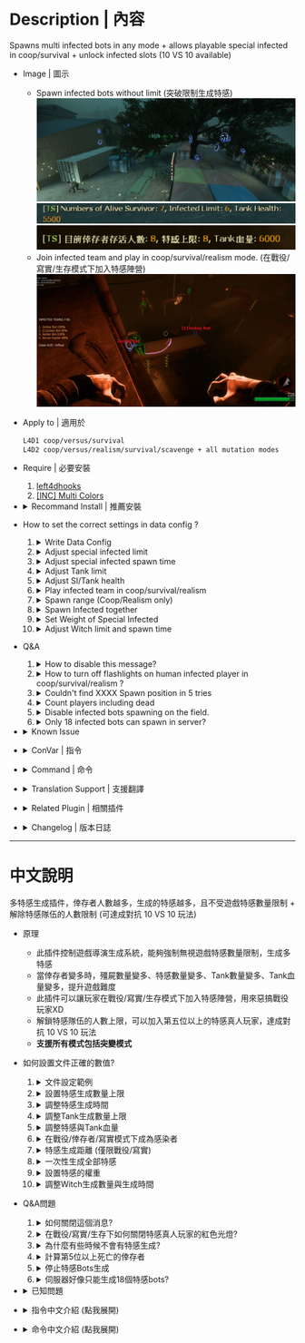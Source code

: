 # Description | 內容
Spawns multi infected bots in any mode + allows playable special infected in coop/survival + unlock infected slots (10 VS 10 available)

* Image | 圖示
	* Spawn infected bots without limit (突破限制生成特感)
	<br/>![l4dinfectedbots_1](image/l4dinfectedbots_1.jpg)
	<br/>![l4dinfectedbots_2](image/l4dinfectedbots_2.jpg)
	<br/>![zho/l4dinfectedbots_2](image/zho/l4dinfectedbots_2.jpg)
	* Join infected team and play in coop/survival/realism mode. (在戰役/寫實/生存模式下加入特感陣營)
	<br/>![l4dinfectedbots_3](image/l4dinfectedbots_3.jpg)

* Apply to | 適用於
	```
	L4D1 coop/versus/survival
	L4D2 coop/versus/realism/survival/scavenge + all mutation modes
	```

* Require | 必要安裝
	1. [left4dhooks](https://forums.alliedmods.net/showthread.php?t=321696)
	2. [[INC] Multi Colors](https://github.com/fbef0102/L4D1_2-Plugins/releases/tag/Multi-Colors)

* <details><summary>Recommand Install | 推薦安裝</summary>

	1. [SIPool](https://forums.alliedmods.net/showthread.php?t=349615): A Client Pool for SI Bots, used to avoid lots of CreateFakeClient() operation
		* 插件适用于有需要大量且频繁的特感刷新玩法的服务器，主要目的是提升服务器性能
	2. [zombie_spawn_fix](https://forums.alliedmods.net/showthread.php?t=333351): Aim to improve performance when spawn SI
		* 修正某些時候遊戲導演刻意停止特感生成的問題 (非100%完整解決特感不生成的問題)
	3. [l4d_unrestrict_panic_battlefield](https://forums.alliedmods.net/showpost.php?p=2815688&postcount=1024): Removed special infected and common inected only spawn in nav area with "BATTLEFIELD" flag during panic event
		* 移除遊戲中開機關後殭屍與特感都只限制生在"BATTLEFIELD"的nav區域上
</details>

* How to set the correct settings in data config ?
	1. <details><summary>Write Data Config</summary>

		* All settings are in [data/l4dinfectedbots](data/l4dinfectedbots) folder
			* Please Read: [data/l4dinfectedbots/readme_說明書.txt](data/l4dinfectedbots/readme_說明書.txt)
			* Run coop mode => plugin reads ```coop.cfg```
			* Run versus mode => plugin reads```versus.cfg```
			* Run survival mode => plugin reads```survival.cfg```
			* Run scavenge mode => plugin reads```scavenge.cfg```
			* Run realism mode => plugin reads```realism.cfg```
			* Run mutation gamemode => plugin reads```xxxx.cfg``` (```xxxx``` = mutation name)
	</details>

	2. <details><summary>Adjust special infected limit</summary>

		The 6 infected limit [Smoker, Boomer, Hunter, Spitter, Jockey, Charger] combined together must equal or exceed ```max_specials```
		* For example
			```php
			// Good
			"smoker_limit"      "2"
			"boomer_limit"      "2"
			"hunter_limit"      "2"
			"spitter_limit"     "2"
			"jockey_limit"      "2"
			"charger_limit"     "2"
			"max_specials"      "4"
			```

			```php
			// Also Good
			"smoker_limit"      "3"
			"boomer_limit"      "2"
			"hunter_limit"      "3"
			"spitter_limit"     "1"
			"jockey_limit"      "3"
			"charger_limit"     "2"
			"max_specials"      "10"
			```

			```php
			// Bad
			"smoker_limit"      "0"
			"boomer_limit"      "1"
			"hunter_limit"      "2"
			"spitter_limit"     "0"
			"jockey_limit"      "1"
			"charger_limit"     "0"
			"max_specials"      "9"
			```

		> __Note__ 
		<br/>1. Max Special Limit does not count witch, but it counts tank in all gamemode.
		<br/>2. In Versus/Scavenge, Max Special Limit = infected team slots

		> __Warning__ 
		<br/>🟥Infected limit + numbers of survivor + spectators can not exceed 32 slots, otherwise server fails to spawn infected and becomes super lag
	</details>

	3. <details><summary>Adjust special infected spawn time</summary>

		* AI Infected spawn time
			```php
			// Sets the max and min spawn time for special infected spawned by the plugin in seconds.
			"spawn_time_max"  "60.0"
			"spawn_time_min"  "40.0"

			// Amount of seconds before a special infected bot is kicked
			"life"                  "30.0"
			```

		* Human Infected spawn time in versus/scavenge mode
			* Human infected spawn time controlled by the official cvars
				```php
				sm_cvar z_ghost_delay_min "20"
				sm_cvar z_ghost_delay_max "30"
				```

			* Also controlled by "human infected count" and "infected team slot"，here is formula
				```php
				// In L4D2, if there are more than 4 human infected players，"human infected count" = 4
				// In L4D2, if infected team slot is above 4，"infected team slot" = 4
				Minimum spawn time: z_ghost_delay_min * (human infected count ÷ infected team slot)
				Maximum spawn time: z_ghost_delay_max * (human infected count ÷ infected team slot)
				```

			* For example
				```php
				// human infected count：3，infected team slot：4，z_ghost_delay_min: 30，z_ghost_delay_max: 40
				In L4D2, Human infected player spawn time is: [Minimum: 30 * (3÷4) = 22.5s, Maximum: 40 * (3÷4) = 30s]
				In L4D1, Human infected player spawn time is: [Minimum: 30 * (3÷4) = 22.5s, Maximum: 40 * (3÷4) = 30s]

				// human infected count：1，infected team slot：1，z_ghost_delay_min: 3，z_ghost_delay_max: 3
				In L4D2, Human infected player spawn time is: 3 * (1÷1) = 3s
				In L4D1, Human infected player spawn time is: 3 * (1÷1) = 3s

				// human infected count：2，infected team slot：4，z_ghost_delay_min: 18，z_ghost_delay_max: 18
				In L4D2, Human infected player spawn time is: 18 * (2÷4) = 9s
				In L4D1, Human infected player spawn time is: 18 * (2÷4) = 9s

				// human infected count：3，infected team slot：8，z_ghost_delay_min: 20，z_ghost_delay_max: 20
				In L4D2, Human infected player spawn time is: 20 * (3÷4) = 15s
				In L4D1, Human infected player spawn time is: 20 * (2÷8) = 5s

				// human infected count：4，infected team slot：8，z_ghost_delay_min: 20，z_ghost_delay_max: 20
				In L4D2, Human infected player spawn time is: 20 * (4÷4) = 20s
				In L4D1, Human infected player spawn time is: 20 * (4÷8) = 10s

				// human infected count：7，infected team slot：8，z_ghost_delay_min: 20，z_ghost_delay_max: 20
				In L4D2, Human infected player spawn time is: 20 * (4÷4) = 20s
				In L4D1, Human infected player spawn time is: 20 * (7÷8) = 17.5s
				```
	</details>

	4. <details><summary>Adjust Tank limit</summary>

		```php
		// Sets the tank limit (Does not affect director tank)
		"tank_limit"        "1"

		// When each time spawn S.I., how much percent of chance to spawn tank [0-100%]
		"tank_spawn_probability"    "5"

		// 1 = Still spawn tank in final stage rescue (does not affect director tanks)
		"tank_spawn_final"    "0"
		```
	</details>

	5. <details><summary>Adjust SI/Tank health</summary>

		```php
		// Set SI Health (0=Don't modify SI health)
		"smoker_health"      "250"
		"boomer_health"      "50"
		"hunter_health"      "250"
		"spitter_health"     "100"
		"jockey_health"      "325"
		"charger_health"     "600"

		// Sets Health for Tank (0=Don't modify tank health)
		"tank_health"         "4000"
		```
	</details>

	6. <details><summary>Play infected team in coop/survival/realism</summary>

		```php
		// 1 = players can join the infected team in coop/survival/realism
		// !ji in chat to join infected, !js to join survivors
		// Enable this also allow game to continue with survivor bots
		"coop_versus_enable"    "1"

		// Sets the max and min spawn time for human infected player in coop/survival/realism
		"coop_versus_spawn_time_max"    "35.0"
		"coop_versus_spawn_time_min"    "25.0"

		// 1 = Tank will always be controlled by human player in coop/survival/realism.
		"coop_versus_tank_playable" "0"

		// 1 = Clients will be announced to on how to join the infected team in chatbox
		"coop_versus_announce"      "1"

		// Sets the limit for the amount of humans that can join the infected team in coop/survival/realism.
		"coop_versus_human_limit"   "1"

		// Players with these flags have access to join infected team in coop/survival/realism. (Empty = Everyone, -1: Nobody)
		"coop_versus_join_access"   "z"
		```
	</details>

	7. <details><summary>Spawn range (Coop/Realism only)</summary>

		```php
		// The minimum of spawn range for infected. (default: 550, coop/realism only)
		// Override official convar "z_spawn_safety_range", it also affects common zombie spawn range
		"spawn_range_min"   "350"
		```

		* Make infected player spawn near very close by survivors for better gaming experience
			```php
			"spawn_range_min"   "0"
			```
	</details>

	8. <details><summary>Spawn Infected together</summary>

		```php
		// 1 = Bots will only spawn when all other bot spawn timers are at zero.
		"coordination"   "1"

		// 1 = Plugin will disable spawning infected bot when a tank is on the field. (does not affect human infected player in versus)
		"tank_disable_spawn"  "0"
		```
	</details>

	9. <details><summary>Set Weight of Special Infected</summary>

		* Increase chance to spawn specific special infected, For example
			```php
			// Most of time, spawn hunter and charger on the field
			// If hunter limit reached and charger limit reached, spawn other infected
			"smoker_weight"      "5"
			"boomer_weight"      "5"
			"hunter_weight"      "100"
			"spitter_weight"     "8"
			"jockey_weight"      "10"
			"charger_weight"     "90"
			```

		* Scale spawn weights with the limits of corresponding SI
			```php
			// 1 = Scale spawn weights with the limits of corresponding SI
			"scale_weights"     "1"
			```
	</details>

	10. <details><summary>Adjust Witch limit and spawn time</summary>

		```php
		// Sets the limit for witches spawned by the plugin (does not affect director witches)
		"witch_max_limit"        "4"

		// Sets the max and min spawn time for witch
		"witch_spawn_time_max"    "120.0"
		"witch_spawn_time_max"    "90.0"

		// Amount of seconds before a witch is kicked. (only remove witches spawned by this plugin)
		"witch_life"        "200.0"

		// 1 = Still spawn witch in final stage rescue
		"witch_spawn_final"    "0"
		```
	</details>

* Q&A
	1. <details><summary>How to disable this message?</summary>

		![l4dinfectedbots_2](image/l4dinfectedbots_2.jpg)
		```php
		// 1 = Announce current plugin status in chatbox when the number of alive survivors changes.
		"announce_enable" "0"
		```
	</details>

	2. <details><summary>How to turn off flashlights on human infected player in coop/survival/realism ?</summary>

		![l4dinfectedbots_5](image/l4dinfectedbots_5.jpg)
		```php
		// 1 = Attaches red flash light to human infected player in coop/survival/realism. (Make it clear which infected bot is controlled by player)
		"coop_versus_human_light"   "0"
		```
	</details>

	3. <details><summary>Couldn't find XXXX Spawn position in 5 tries</summary>

		Special Infected can't spawn sometimes, and server console spamming message
		![l4dinfectedbots_6](image/l4dinfectedbots_6.jpg)
		* Reason: It means that the game can not find a position to spawn special infected, usually happen when director stops spawning special infected (C1m4 before evelator) or NAV problem (can't find any valid nav area to spawn infected near survivors)

		* 🟥Infected limit + numbers of survivor + spectators can not exceed 31 slots, otherwise server fails to spawn S.I.
		* I can't do anything about the nav pathfinding, only Valve or map authors can handle nav problem.
		* Recommand to install [zombie_spawn_fix](https://forums.alliedmods.net/showthread.php?t=333351) and [l4d_unrestrict_panic_battlefield](https://forums.alliedmods.net/showpost.php?p=2815688&postcount=1024)
	</details>

	4. <details><summary>Count players including dead</summary>

		* Adjust special limit, tank health, zombie common, Tank limit based on numbers of alive and dead survivors
			```php
			// If 1, including dead players when count the number of survivors.
			l4d_infectedbots_calculate_including_dead "1"
			```
	</details>

	5. <details><summary>Disable infected bots spawning on the field.</summary>

		```php
		// 1 = Disable infected bots spawning. Only allow human infected players to spawn (does not disable witch spawn and not affect director spawn)
		"spawn_disable_bots"  "1"
	</details>

	6. <details><summary>Only 18 infected bots can spawn in server?</summary>

		* By default, l4d server max player slots is 18. Go install [l4dtoolz](https://github.com/fbef0102/Game-Private_Plugin/tree/main/Tutorial_%E6%95%99%E5%AD%B8%E5%8D%80/English/Server/Install_Other_File#l4dtoolz) and set Max players=31
		<br/>![l4dinfectedbots_4](image/l4dinfectedbots_4.jpg)
		* Max. players only up 31 limit (Can't increase more)
	</details>

* <details><summary>Known Issue</summary>

	1. In coop/realism mode, the infected/spectator players' screen would be stuck and frozen when they are watching survivor deathfall or final rescue mission failed
		> Install [l4d_fix_deathfall_cam](https://github.com/Target5150/MoYu_Server_Stupid_Plugins/tree/master/The%20Last%20Stand/l4d_fix_deathfall_cam) to fix camera stuck
	
	2. In coop/realism mode, the infected player plays as second tank on final chapter, the rescue vehicle show up immediately
		> Install [l4d2_scripted_tank_stage_fix](https://github.com/Target5150/MoYu_Server_Stupid_Plugins/tree/master/The%20Last%20Stand/l4d2_scripted_tank_stage_fix) to fix
</details>

* <details><summary>ConVar | 指令</summary>

	* cfg/sourcemod/l4dinfectedbots.cfg
		```php
		// 0=Plugin off, 1=Plugin on.
		l4d_infectedbots_allow "1"

		// Turn on the plugin in these game modes, separate by commas (no spaces). (Empty = all).
		l4d_infectedbots_modes ""

		// Turn off the plugin in these game modes, separate by commas (no spaces). (Empty = none).
		l4d_infectedbots_modes_off ""

		// Turn on the plugin in these game modes. 0=All, 1=Coop/Realism, 2=Survival, 4=Versus, 8=Scavenge. Add numbers together.
		l4d_infectedbots_modes_tog "0"

		// Toggle whether Infected HUD is active or not.
		l4d_infectedbots_infhud_enable "1"

		// Toggle whether Infected HUD announces itself to clients.
		l4d_infectedbots_infhud_announce "1"

		// If 1, The plugin will force all players to the infected side against the survivor AI for every round and map in versus/scavenge.
		// Enable this also allow game to continue with survivor bots
		l4d_infectedbots_versus_coop "0"

		// Disable sm_zss command in these gamemode (0: None, 1: coop/realism, 2: versus/scavenge, 4: survival, add numbers together)
		l4d_infectedbots_sm_zss_disable_gamemode "6"

		// If 1, including dead players when count the number of survivors.
		l4d_infectedbots_calculate_including_dead "0"

		// Which xxxx.cfg file should this plugin read for settings in data/l4dinfectedbots folder (Ex: "custom_tanks" = reads 'data/l4dinfectedbots/custom_tanks.cfg')
		// Empty=By default, reads data/l4dinfectedbots/xxxx.cfg (xxxx = gamemode or mutation name).
		l4d_infectedbots_read_data ""
		```
</details>

* <details><summary>Command | 命令</summary>
	
	* **(Coop/Realism/Survival only) Join Infected**
		```php
		sm_ji
		```

	* **(Coop/Realism/Survival only) Join Survivors**
		```php
		sm_js
		```

	* **(Infected only) Toggle HUD on/off for themselves**
		```php
		sm_infhud
		```

	* **(Infected only) Suicide myself (if get stuck or out of map)**
		```php
		sm_zss
		```

	* **Control special zombies spawn timer until next map or data is reloaded (Adm Required: ADMFLAG_ROOT)**
		```php
		sm_timer
		```

	* **Control max special zombies limit until next map or data is reloaded (Adm Required: ADMFLAG_ROOT)**
		```php
		sm_zlimit
		```
</details>

* <details><summary>Translation Support | 支援翻譯</summary>

	```
	English
	繁體中文
	简体中文
	Russian
	```
</details>

* <details><summary>Related Plugin | 相關插件</summary>

	1. [MultiSlots](https://github.com/fbef0102/L4D1_2-Plugins/tree/master/l4dmultislots): Allows additional survivor players in server when 5+ player joins the server
		> 創造5位以上倖存者遊玩伺服器
	2. [AI_HardSI](https://github.com/fbef0102/L4D1_2-Plugins/tree/master/AI_HardSI): Improves the AI behaviour of special infected
		> 強化每個AI 特感的行為與提高智商，積極攻擊倖存者
	3. [l4d_ssi_teleport_fix](https://github.com/fbef0102/Game-Private_Plugin/tree/main/L4D_插件/Special_Infected_%E7%89%B9%E6%84%9F/l4d_ssi_teleport_fix): Teleport AI Infected player (Not Tank) to the teammate who is much nearer to survivors.
		> 傳送比較遠的AI特感到靠近倖存者的特感隊友附近
	4. [l4d_infected_limit_control](https://github.com/fbef0102/Game-Private_Plugin/tree/main/L4D_插件/Common_Infected_%E6%99%AE%E9%80%9A%E6%84%9F%E6%9F%93%E8%80%85/l4d_infected_limit_control): Adjust common infecteds/hordes/mobs depends on 5+ survivors and map
		> 根據玩家人數多寡與地圖，設定普通殭屍與屍潮的數量限制
	5. [gamemode-based_configs](https://github.com/fbef0102/L4D1_2-Plugins/tree/master/gamemode-based_configs): Allows for custom settings for each gamemode and mutatuion.
		> 根據遊戲模式或突變模式執行不同的cfg文件
</details>

* <details><summary>Changelog | 版本日誌</summary>

	* v3.0.2 (2025-1-29)
		* If root admin use !zlimit or !timer to change zombies limit/spawn timer, keep the change until next map or data is reloaded
		* Remove common limit

	* v3.0.1 (2025-1-18)
		* Support SIPool

	* v3.0.0 (2025-1-7)
		* Fixed SI bots still spawn when tank is on the field in l4d1

	* v2.9.9 (2024-11-8)
		* Fixed ghost tank bug in non-versus mode if real player in infected team
		* Fixed double tank bug in non-versus mode if real player in infected team

	* v2.9.8 (2024-9-14)
		* Fixed real SI player can't see the ladder in coop/realism

	* v2.9.7 (2024-8-8)
		* Fixed Special Infected Health

	* v2.9.6 (2024-5-1)
		* Fixed Enable/Disable cvar

	* v2.9.5 (2024-4-13)
		* Fixed Crash when real player playing infected team in coop/realism/survival

	* v2.9.4 (2024-3-25)
		* Update Data Config
		* Add smoker, boomer, hunter, spitter, jockey, charger health in data

	* v2.9.3 (2024-2-23)
		* You can choose to load different data config instead of xxxx.cfg (xxxx = gamemode or mutation name) in data/l4dinfectedbots folder
		* pdate Data Config
		* Update Translation
		* Update Cvars

	* v2.9.2 (2024-2-18)
		* Update Translation
		* Update Commands

	* v2.9.1 (2024-2-14)
		* Prevent players from joining infected team and occupy slots forever in coop/survival/realism
		* Update Data
		* Update Translation
		
	* v2.9.0 (2024-2-9)
		* Change another method to spawn human infected in coop/realism/survival instead of FakeClientCommand
		* Add Data config to control spawn timers, spawn limit, tank limit, witch limit, common infected limit.....
		* Update Cvars
		* Update Commands

	* v2.8.9 (2024-1-27)
		* Updated L4D1 Gamedata 

	* v2.8.8 (2023-12-2)
		* Infected limit + numbers of survivor + spectators can not exceed 32 slots, otherwise server fails to spawn infected and becomes super lag

	* v2.8.7 (2023-10-9)
		* Fixed the code to avoid calling L4D_SetPlayerSpawnTim native from L4D1. (This Native is only supported in L4D2.)

	* v2.8.6 (2023-9-22)
		* Fixed "l4d_infectedbots_coordination" not working
		* Fixed Bot Spawn timer
		
	* v2.8.5 (2023-9-17)
		* Adjust human spawn timer when 5+ infected slots in versus/scavenge
		* In Versus/Scavenge, human infected spawn timer controlled by the official cvars "z_ghost_delay_min" and "z_ghost_delay_max" 

	* v2.8.4 (2023-8-26)
		* Improve Code.

	* v2.8.3 (2023-7-5)
		* Override L4D2 Vscripts to control infected limit.

	* v2.8.2 (2023-5-27)
		* Add a cvar, including dead survivors or not
		* Add a cvar, disable infected bots spawning or not in versus/scavenge mode

	* v2.8.1 (2023-5-22)
		* Support l4d2 all mutation mode.

	* v2.8.0 (2023-5-5)
		* Add Special Infected Weight
		* Add and modify cvars about Special Infected Weight

	* v2.7.9 (2023-4-13)
		* Fixed Not Working in Survival Mode
		* Fixed cvar "l4d_infectedbots_adjust_spawn_times" calculation mistake

	* v2.7.8 (2023-2-20)
		* [AlliedModder Post](https://forums.alliedmods.net/showpost.php?p=2699220&postcount=1369)
		* ProdigySim's method for indirectly getting signatures added, created the whole code for indirectly getting signatures so the plugin can now withstand most updates to L4D2! (Thanks to [Shadowysn](https://forums.alliedmods.net/showthread.php?t=320849) and [ProdigySim](https://github.com/ProdigySim/DirectInfectedSpawn)
		* L4D1 Signature update. Credit to [Psykotikism](https://github.com/Psykotikism/L4D1-2_Signatures).
		* Remake Code
		* Add translation support.
		* Update L4D2 "The Last Stand" gamedata, credit to [Lux](https://forums.alliedmods.net/showthread.php?p=2714236), [Shadowysn](https://forums.alliedmods.net/showthread.php?t=320849) and [Machine](https://forums.alliedmods.net/member.php?u=74752)
		* Spawn infected without being limited by the director.
		* Join infected team in coop/survival/realism mode.
		* Light up SI ladders in coop/realism/survival. mode for human infected players. (l4d2 only, didn't work if you host a listen server)
		* Add cvars to turn off this plugin.
		* Fixed Hunter Tank Bug in l4d1 coop mode when tank is playable.
		* If you want to fix Camera stuck in coop/versus/realism, install [this plugin by Forgetest](https://github.com/Target5150/MoYu_Server_Stupid_Plugins/tree/master/The%20Last%20Stand/l4d_fix_deathfall_cam)
		* Fixed Music Bugs when switching to infected team in coop/realism/survival.

	* v1.0.0
		* [Original Plugin By mi123645](https://forums.alliedmods.net/showthread.php?t=99746)
</details>

- - - -
# 中文說明
多特感生成插件，倖存者人數越多，生成的特感越多，且不受遊戲特感數量限制 + 解除特感隊伍的人數限制 (可達成對抗 10 VS 10 玩法)

* 原理
	* 此插件控制遊戲導演生成系統，能夠強制無視遊戲特感數量限制，生成多特感
	* 當倖存者變多時，殭屍數量變多、特感數量變多、Tank數量變多、Tank血量變多，提升遊戲難度
	* 此插件可以讓玩家在戰役/寫實/生存模式下加入特感陣營，用來惡搞戰役玩家XD
	* 解鎖特感隊伍的人數上限，可以加入第五位以上的特感真人玩家，達成對抗 10 VS 10 玩法
	* **支援所有模式包括突變模式**

* 如何設置文件正確的數值?
	1. <details><summary>文件設定範例</summary>

		* 所有功能設置都在 [data/l4dinfectedbots](data/l4dinfectedbots) 資料夾裡
			* 中文說明書: [data/l4dinfectedbots/readme_說明書.txt](data/l4dinfectedbots/readme_說明書.txt)
			* 當前模式是戰役 => 插件讀取```coop.cfg```
			* 當前模式是對抗 => 插件讀取```versus.cfg```
			* 當前模式是生存 => 插件讀取```survival.cfg```
			* 當前模式是清道夫 => 插件讀取```scavenge.cfg```
			* 當前模式是寫實 => 插件讀取```realism.cfg```
			* 其他模式 => 插件讀取```xxxx.cfg``` (```xxxx``` = 遊戲模式名稱或突變模式名稱)
	</details>

	2. <details><summary>設置特感生成數量上限</summary>

		必須讓6個特感數量[Smoker, Boomer, Hunter, Spitter, Jockey, Charger]的值加起來超過```"max_specials"```
		* For example
			```php
			// 好
			"smoker_limit"      "2"
			"boomer_limit"      "2"
			"hunter_limit"      "2"
			"spitter_limit"     "2"
			"jockey_limit"      "2"
			"charger_limit"     "2"
			"max_specials"      "4"
			```

			```php
			// 沒問題
			"smoker_limit"      "3"
			"boomer_limit"      "2"
			"hunter_limit"      "3"
			"spitter_limit"     "1"
			"jockey_limit"      "3"
			"charger_limit"     "2"
			"max_specials"      "10"
			```

			```php
			// 爛，六隻特感上限的總和未超過"max_specials" 
			"smoker_limit"      "0"
			"boomer_limit"      "1"
			"hunter_limit"      "2"
			"spitter_limit"     "0"
			"jockey_limit"      "1"
			"charger_limit"     "0"
			"max_specials"      "9"
			```

		> __Note__ 
		<br/>1. 請注意，最大數量限制不包含witch的數量，但會包含tank的數量
		<br/>2. 在對抗／清道夫模式中，特感最大生成數量 = 特感隊伍的空位
		
		> __Warning__ 
		<br/>🟥警告!!! 特感數量 + 倖存者數量 + 旁觀者數量不得超過32，否則伺服器會變得很卡且無法生成特感 (因為此遊戲只能容納32個)
	</details>

	3. <details><summary>調整特感生成時間</summary>

		* AI 特感復活時間
			```php
			// 設置插件生成的特感最大與最小時間 (秒)
			"spawn_time_max"  "60.0"
			"spawn_time_min"  "40.0"

			// AI特感生成多少秒後，如果沒攻擊倖存者也沒被看見將踢出遊戲（防止AI卡住）
			"life"                  "30.0"
			```

		* (對抗/清道夫) 真人特感玩家的復活時間
			* 真人玩家的復活時間是根據官方指令設定
				```php
				sm_cvar z_ghost_delay_min "20"
				sm_cvar z_ghost_delay_max "30"
				```

			* 也依照"特感玩家數量"與"特感隊伍空位"自動做出最終調整，其公式為
				```php
				// 在L4D2，如果"特感玩家數量" 大於等於4，則以4代入計算
				// 在L4D2，如果"特感隊伍空位" 大於等於4，則以4代入計算
				最短時間: z_ghost_delay_min * (特感玩家數量 ÷ 特感隊伍空位) 
				最長時間: z_ghost_delay_max * (特感玩家數量 ÷ 特感隊伍空位)
				```

			* 以下舉例
				```php
				// 特感玩家：3人，特感隊伍空位：4人，z_ghost_delay_min: 30，z_ghost_delay_max: 40
				在L4D2，特感玩家復活時間最終為: [最短時間: 30 * (3÷4) = 22.5秒, 最長時間: 40 * (3÷4) = 30秒]
				在L4D1，特感玩家復活時間最終為: [最短時間: 30 * (3÷4) = 22.5秒, 最長時間: 40 * (3÷4) = 30秒]

				// 特感玩家：1人，特感隊伍空位：1人，z_ghost_delay_min: 3，z_ghost_delay_max: 3
				在L4D2，特感玩家復活時間最終為: 3 * (1÷1) = 3秒
				在L4D1，特感玩家復活時間最終為: 3 * (1÷1) = 3秒

				// 特感玩家：2人，特感隊伍空位：4人，z_ghost_delay_min: 18，z_ghost_delay_max: 18
				在L4D2，特感玩家復活時間最終為: 18 * (2÷4) = 9秒
				在L4D1，特感玩家復活時間最終為: 18 * (2÷4) = 9秒

				// 特感玩家：3人，特感隊伍空位：8人，z_ghost_delay_min: 20，z_ghost_delay_max: 20
				在L4D2，特感玩家復活時間最終為: 20 * (3÷4) = 15秒
				在L4D1，特感玩家復活時間最終為: 20 * (2÷8) = 5秒

				// 特感玩家：4人，特感隊伍空位：8人，z_ghost_delay_min: 20，z_ghost_delay_max: 20
				在L4D2，特感玩家復活時間最終為: 20 * (4÷4) = 20秒
				在L4D1，特感玩家復活時間最終為: 20 * (4÷8) = 10秒

				// 特感玩家：7人，特感隊伍空位：8人，z_ghost_delay_min: 20，z_ghost_delay_max: 20
				在L4D2，特感玩家復活時間最終為: 20 * (4÷4) = 20秒
				在L4D1，特感玩家復活時間最終為: 20 * (7÷8) = 17.5秒
				```
	</details>

	4. <details><summary>調整Tank生成數量上限</summary>

		```php
		// 設置Tank上限 (不影響導演系統生成tank)
		"tank_limit"        "1"

		// 每次生成一個特感的時候多少概率會變成tank [0-100%]
		"tank_spawn_probability"    "5"

		// 1 = 最後一關救援後插件持續生成Tank（不影響導演系統生成的Tank）
		"tank_spawn_final"    "0"
		```
	</details>

	5. <details><summary>調整特感與Tank血量</summary>

		```php
		// 設置特感血量 (0=不修改血量)
		"smoker_health"      "250"
		"boomer_health"      "50"
		"hunter_health"      "250"
		"spitter_health"     "100"
		"jockey_health"      "325"
		"charger_health"     "600"

		// 設置Tank血量 (0=不修改血量)
		"tank_health"         "4000"
		```
	</details>

	6. <details><summary>在戰役/倖存者/寫實模式下成為感染者</summary>

		```php
		// 1 = 玩家可以在戰役/寫實/生存模式中加入感染者 (!ji加入感染者，!js加入倖存者)"
		// 開啟此指令，即使倖存者陣營都是Bot，會強制遊戲繼續進行
		"coop_versus_enable"    "1"

		// 插件生成真人特感玩家的最大與最小時間 (秒) (戰役/寫實/生存模式)
		"coop_versus_spawn_time_max"    "35.0"
		"coop_versus_spawn_time_min"    "25.0"

		// 1 = 玩家可以在戰役/寫實/生存模式中接管Tank
		"coop_versus_tank_playable" "0"

		// 1 = 在聊天框提示玩家如何加入到倖存者和感染者
		"coop_versus_announce"      "1"

		// 在戰役/倖存者/清道夫中設置通過插件加入到感染者的玩家數量
		"coop_versus_human_limit"   "1"

		// 擁有這些權限的玩家在戰役/寫實/生存模式中可以加入到感染者 (留白 = 所有人可以加入, -1: 所有人無法加入)
		"coop_versus_join_access"   "z"
		```
	</details>

	7. <details><summary>特感生成距離 (僅限戰役/寫實)</summary>

		```php
		// 特感生成的最小距離 (默認: 550, 僅戰役/寫實)
		// 覆蓋官方指令 "z_spawn_safety_range, 這個設置也會影響普通殭屍的生成範圍和真人特感玩家的靈魂狀態復活距離
		"spawn_range_min"   "350"
		```

		* 讓特感可以在非常接近幸存者的地方復活，以獲得更好的遊戲體驗。
			```php
			"spawn_range_min"   "0"
			```
	</details>

	8. <details><summary>一次性生成全部特感</summary>

		```php
		// 1 = 感染者需要等待其他感染者復活時間到才能一起生成
		"coordination"   "1"

		// 1 = 當Tank存活，插件停止生成特感 (不影響對抗模式的真人特感)
		"tank_disable_spawn"  "0"
		```
	</details>

	9. <details><summary>設置特感的權重</summary>

		* 增減特感的權重, 譬如
			```php
			// 每一次特感生成, 有很大的機率生成Hunter與Charger
			// 如果Hunter與Charger達到最大數量限制, 則根據權重分配生成其他特感
			"smoker_weight"      "5"
			"boomer_weight"      "5"
			"hunter_weight"      "100"
			"spitter_weight"     "8"
			"jockey_weight"      "10"
			"charger_weight"     "90"
			```

		* 可根據"場上特感數量"與"生成最大數量"兩種值調整每個特感的權重 (~~公式如何計算，不要問~~)
			```php
			// 如果爲1，可生成的最大數量越多，該特感的權重值越高
			// 如果爲1，場上相同特感種類的數量越多，該特感的權重值越低
			scale_weights "1"
			```
	</details>

	10. <details><summary>調整Witch生成數量與生成時間</summary>

		```php
		// 插件可生成witch的最大數量 （不影響導演生成的witch）
		"witch_max_limit"        "4"

		// 插件生成witch的最大與最小時間 (秒)
		"witch_spawn_time_max"    "120.0"
		"witch_spawn_time_max"    "90.0"

		// witch生成多少秒才會踢出（不影響導演生成的witch）
		"witch_life"        "200.0"

		// 1 = 最後一關救援開始後插件持續生成witch
		"witch_spawn_final"    "0"
		```
	</details>

* Q&A問題
	1. <details><summary>如何關閉這個消息?</summary>

		![zho/l4dinfectedbots_2](image/zho/l4dinfectedbots_2.jpg)
		```php
		// 1 = 當存活的倖存者數量發生變化時，聊天框提示插件狀態
		"announce_enable" "0"
		```
	</details>

	2. <details><summary>在戰役/寫實/生存下如何關閉特感真人玩家的紅色光燈?</summary>

		![l4dinfectedbots_5](image/l4dinfectedbots_5.jpg)
		```php
		// 1 = 真人扮演的感染者，身體會發出紅色的動態光 (戰役/寫實/生存模式)
		"coop_versus_human_light"   "0"
		```
	</details>

	3. <details><summary>為什麼有些時候不會有特感生成?</summary>

		* 問題：特感無法生成，然後伺服器後台經常冒出```Couldn't find xxxxx Spawn position in X tries```
		![l4dinfectedbots_6](image/l4dinfectedbots_6.jpg)

		* 分析：AI特感與普通感染者生成的範圍是受到限制的，在官方的預設當中，是距離人類550~1500公尺範圍之間找位置復活，如果在這範圍內找不到，那就不會有特感與普通感染者。

		* 原因一：地圖故意作者為之，為了怕人類滅團所以停止特感生成一段時間，常發生在三方圖開啟地圖機關的時候或者開啟最終章救援無線電之前
			* 解決方式法一：去跟地圖作者抱怨
			* 解決方式法二：自己修改地圖vscript
			* 解決方式法三：推薦安裝[zombie_spawn_fix](https://forums.alliedmods.net/showthread.php?t=333351)與[l4d_unrestrict_panic_battlefield](https://forums.alliedmods.net/showpost.php?p=2815688&postcount=1024)，修正某些時候遊戲導演刻意停止特感生成的問題 (非100%完整解決特感不生成的問題)
		2. 原因二：地圖問題，找不到附近的地形特感，常發生在NAV沒有做好的爛圖或是人類已經抵達地圖終點，譬如死亡都心第一關人類抵達終點安全室的附近
			* 解決方式法一：去跟地圖作者抱怨
			* 解決方式法二：自己修改地圖的NAV
		3. 原因三：所有能生成特感的地方都被倖存者看見，導致特感找不到位置無法復活，常發生在地圖太寬闊的地形，沒有任何障礙物掩護。
			* 解決方式法一：去跟地圖作者抱怨
			* 解決方式法二：自己修改地圖的NAV
			* 解決方式法三：把特感生成範圍弄大點，修改官方指令
				* 有副作用，會導致特感生成得太遠攻擊不到倖存者，不建議此方法
				```php
				// 預設是1500
				sm_cvar z_spawn_range 2500
				```
			* 解決方式法四：請倖存者隊伍移動位置，讓特感可以生成
		4. 原因四：有設置指令值```director_no_specials 1```，這會關閉遊戲導演系統
			* 解決方式：```sm_cvar director_no_specials 0```
		5. 🟥 特感數量 + 倖存者數量 + 旁觀者數量 超過了31個位子，伺服器會變得很卡且無法生成特感
			* 解決方式：無法解決，請盡量減少特感數量或倖存者數量，因為此遊戲最多只能容納31個 "特感玩家(包括Bot)+倖存者玩家(包括Bot)+旁觀者"
	</details>

	4. <details><summary>計算第5位以上死亡的倖存者</summary>

		* 調整特感最大生成數量、Tank血量、普通殭屍最大數量、tank生成限制時，計算倖存者數量時也包含死亡的玩家
			```php
			// 為1時，計算倖存者數量時也包含死亡的倖存者
			l4d_infectedbots_calculate_including_dead "1"
			```
	</details>

	5. <details><summary>停止特感Bots生成</summary>

		* 在對抗/清道夫模式中，關閉特感bots生成，只允許真人特感玩家生成特感 (此插件會繼續生成Witch、不影響導演系統)
			```php
			// 1 = 關閉特感bots生成，只允許真人特感玩家生成 (此插件會繼續生成Witch、不影響導演系統)
			"spawn_disable_bots"  "1"
			```
	</details>

	6. <details><summary>伺服器好像只能生成18個特感bots?</summary>

		* 因為此遊戲預設人數上限為18. 請去安裝 [l4dtoolz](https://github.com/fbef0102/Game-Private_Plugin/tree/main/Tutorial_%E6%95%99%E5%AD%B8%E5%8D%80/Chinese_%E7%B9%81%E9%AB%94%E4%B8%AD%E6%96%87/Server/%E5%AE%89%E8%A3%9D%E5%85%B6%E4%BB%96%E6%AA%94%E6%A1%88%E6%95%99%E5%AD%B8#%E5%AE%89%E8%A3%9Dl4dtoolz)，務必將"客戶端人數上限"改成31
		<br/>![zho/l4dinfectedbots_4](image/zho/l4dinfectedbots_4.jpg)
		* 最高只能到31客戶端人數上限 (在問就自己去當valve員工)
	</details>

* <details><summary>已知問題</summary>

	1. 在戰役/寫實下，特感玩家的視角畫面會卡住，常發生在倖存者滅團重新回合的時候
		> 請安裝[l4d_fix_deathfall_cam](https://github.com/Target5150/MoYu_Server_Stupid_Plugins/tree/master/The%20Last%20Stand/l4d_fix_deathfall_cam)
	
	2. 在戰役/寫實下，特感玩家扮演第二隻救援Tank時，救援載具會直接來臨
		> 請安裝[l4d2_scripted_tank_stage_fix](https://github.com/Target5150/MoYu_Server_Stupid_Plugins/tree/master/The%20Last%20Stand/l4d2_scripted_tank_stage_fix) to fix
</details>

* <details><summary>指令中文介紹 (點我展開)</summary>

		```php
		// 0=關閉插件, 1=開啓插件
		l4d_infectedbots_allow "1"

		// 什麼模式下啟動此插件, 逗號區隔 (無空白). (留白 = 所有模式)
		l4d_infectedbots_modes ""

		// 什麼模式下關閉此插件, 逗號區隔 (無空白). (留白 = 無)
		l4d_infectedbots_modes_off ""

		// 什麼模式下啟動此插件. 0=所有模式, 1=戰役, 2=生存, 4=對抗, 8=清道夫. 請將數字相加起來
		l4d_infectedbots_modes_tog "0"

		// 1=感染者玩家開啓HUD
		l4d_infectedbots_infhud_enable "1"

		// 1=提示感染者玩家如何開啓HUD
		l4d_infectedbots_infhud_announce "1"

		// 如果爲1，則在對抗/清道夫模式中，強迫所有玩家加入到感染者
		// 開啟此指令，即使都是倖存者Bot，會強制遊戲繼續進行
		l4d_infectedbots_versus_coop "0"

		// 在哪些遊戲模式中禁止感染者玩家使用sm_zss自殺 (0: 無, 1: 戰役/寫實, 2: 對抗/清道夫, 4: 生存, 請將數字相加)
		l4d_infectedbots_sm_zss_disable_gamemode "6"

		// 為1，計算倖存者數量時也包含死亡的倖存者
		l4d_infectedbots_calculate_including_dead "0"

		// 自訂此插件位於data/l4dinfectedbots資料夾想要讀取的文件名稱 (譬如: "custom_tanks"，此插件讀取 'data/l4dinfectedbots/custom_tanks.cfg')
		// 留白=插件預設讀取data/l4dinfectedbots/xxxx.cfg (xxxx = 遊戲模式名稱或突變模式名稱).
		l4d_infectedbots_read_data ""
		```
</details>

* <details><summary>命令中文介紹 (點我展開)</summary>
	
	* **(僅限戰役/寫實/倖存者) 加入到感染者陣營**
		```php
		sm_ji
		```

	* **(僅限戰役/寫實/倖存者) 加入到倖存者陣營**
		```php
		sm_js
		```

	* **(僅限感染者玩家) 開關感染者HUD**
		```php
		sm_infhud
		```

	* **(僅限感染者玩家) 感染者玩家自殺 (讓感染者卡住時可以死亡)**
		```php
		sm_zss
		```

	* **設置特感的生成時間，直到關卡結束或是重新載入data (權限: ADMFLAG_ROOT)**
		```php
		sm_timer
		```

	* **設置場上特感的數量上限，直到關卡結束或是重新載入data (權限: ADMFLAG_ROOT)**
		```php
		sm_zlimit
		```
</details>